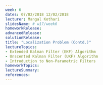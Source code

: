 ```yaml
---
week: 6
dates: 07/02/2018 12/02/2018
lecturer: Mangal Kothari
slidesName: # w17/week6
homeworkRelease:
advancedRelease:
solutionRelease:
title: "Localization Problem (Contd.)"
lectureTopics:
- Extended Kalman Filter (EKF) Algorithm
- Unscented Kalman Filter (UKF) Algorithm
- Introduction to Non-Parametric Filters  
homeworkTopics:
lectureSummary:
references:
---
```

